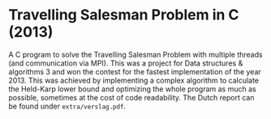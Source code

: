 # Travelling Salesman Problem in C (2013)
A C program to solve the Travelling Salesman Problem with multiple threads (and communication via MPI). This was a project for Data structures &amp; algorithms 3 and won the contest for the fastest implementation of the year 2013. This was achieved by implementing a complex algorithm to calculate the Held-Karp lower bound and optimizing the whole program as much as possible, sometimes at the cost of code readability. The Dutch report can be found under `extra/verslag.pdf`.
